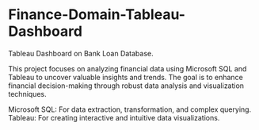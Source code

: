 # Finance-Domain-Tableau-Dashboard

Tableau Dashboard on Bank Loan Database.

This project focuses on analyzing financial data using Microsoft SQL and Tableau to uncover valuable insights and trends. The goal is to enhance financial decision-making through robust data analysis and visualization techniques.

Microsoft SQL: For data extraction, transformation, and complex querying.
Tableau: For creating interactive and intuitive data visualizations.
